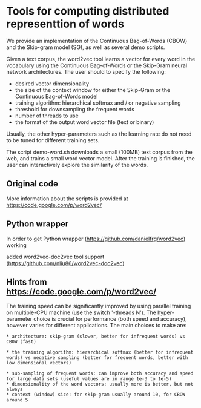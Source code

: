 # Tools for computing distributed representtion of words

We provide an implementation of the Continuous Bag-of-Words (CBOW) and the Skip-gram model (SG), as well as several demo scripts.

Given a text corpus, the word2vec tool learns a vector for every word in the vocabulary using the Continuous
Bag-of-Words or the Skip-Gram neural network architectures. The user should to specify the following:
 - desired vector dimensionality
 - the size of the context window for either the Skip-Gram or the Continuous Bag-of-Words model
 - training algorithm: hierarchical softmax and / or negative sampling
 - threshold for downsampling the frequent words 
 - number of threads to use
 - the format of the output word vector file (text or binary)

Usually, the other hyper-parameters such as the learning rate do not need to be tuned for different training sets. 

The script demo-word.sh downloads a small (100MB) text corpus from the web, and trains a small word vector model. After the training
is finished, the user can interactively explore the similarity of the words.

## Original code

More information about the scripts is provided at https://code.google.com/p/word2vec/

## Python wrapper
In order to get Python wrapper (https://github.com/danielfrg/word2vec) working 

added word2vec-doc2vec tool support (https://github.com/nliu86/word2vec-doc2vec)

## Hints from https://code.google.com/p/word2vec/

The training speed can be significantly improved by using parallel training on multiple-CPU machine (use the switch '-threads N'). The hyper-parameter choice is crucial for performance (both speed and accuracy), however varies for different applications. The main choices to make are:

    * architecture: skip-gram (slower, better for infrequent words) vs CBOW (fast)
	
    * the training algorithm: hierarchical softmax (better for infrequent words) vs negative sampling (better for frequent words, better with low dimensional vectors)
	
    * sub-sampling of frequent words: can improve both accuracy and speed for large data sets (useful values are in range 1e-3 to 1e-5)
    * dimensionality of the word vectors: usually more is better, but not always
    * context (window) size: for skip-gram usually around 10, for CBOW around 5
	
	
